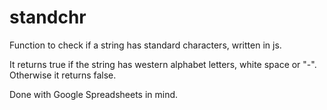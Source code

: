 # standchr
Function to check if a string has standard characters, written in js.

It returns true if the string has western alphabet letters, white space or "-".
Otherwise it returns false.

Done with Google Spreadsheets in mind.


